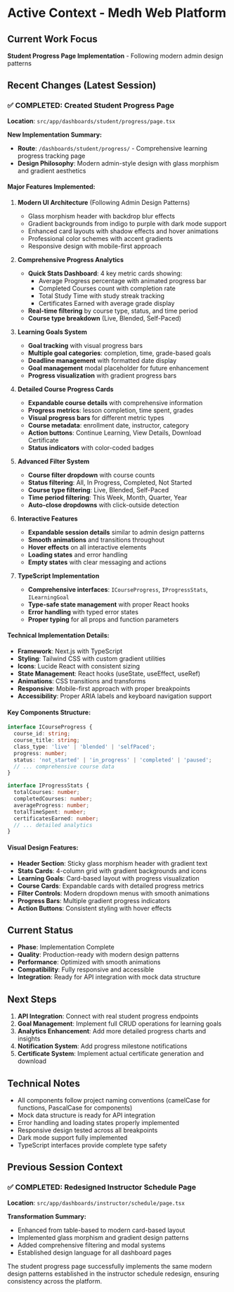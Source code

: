 # Active Context - Medh Web Platform

## Current Work Focus
**Student Progress Page Implementation** - Following modern admin design patterns

## Recent Changes (Latest Session)

### ✅ COMPLETED: Created Student Progress Page
**Location**: `src/app/dashboards/student/progress/page.tsx`

**New Implementation Summary:**
- **Route**: `/dashboards/student/progress/` - Comprehensive learning progress tracking page
- **Design Philosophy**: Modern admin-style design with glass morphism and gradient aesthetics

#### Major Features Implemented:

1. **Modern UI Architecture** (Following Admin Design Patterns)
   - Glass morphism header with backdrop blur effects
   - Gradient backgrounds from indigo to purple with dark mode support
   - Enhanced card layouts with shadow effects and hover animations
   - Professional color schemes with accent gradients
   - Responsive design with mobile-first approach

2. **Comprehensive Progress Analytics**
   - **Quick Stats Dashboard**: 4 key metric cards showing:
     - Average Progress percentage with animated progress bar
     - Completed Courses count with completion rate
     - Total Study Time with study streak tracking
     - Certificates Earned with average grade display
   - **Real-time filtering** by course type, status, and time period
   - **Course type breakdown** (Live, Blended, Self-Paced)

3. **Learning Goals System**
   - **Goal tracking** with visual progress bars
   - **Multiple goal categories**: completion, time, grade-based goals
   - **Deadline management** with formatted date display
   - **Goal management** modal placeholder for future enhancement
   - **Progress visualization** with gradient progress bars

4. **Detailed Course Progress Cards**
   - **Expandable course details** with comprehensive information
   - **Progress metrics**: lesson completion, time spent, grades
   - **Visual progress bars** for different metric types
   - **Course metadata**: enrollment date, instructor, category
   - **Action buttons**: Continue Learning, View Details, Download Certificate
   - **Status indicators** with color-coded badges

5. **Advanced Filter System**
   - **Course filter dropdown** with course counts
   - **Status filtering**: All, In Progress, Completed, Not Started
   - **Course type filtering**: Live, Blended, Self-Paced
   - **Time period filtering**: This Week, Month, Quarter, Year
   - **Auto-close dropdowns** with click-outside detection

6. **Interactive Features**
   - **Expandable session details** similar to admin design patterns
   - **Smooth animations** and transitions throughout
   - **Hover effects** on all interactive elements
   - **Loading states** and error handling
   - **Empty states** with clear messaging and actions

7. **TypeScript Implementation**
   - **Comprehensive interfaces**: `ICourseProgress`, `IProgressStats`, `ILearningGoal`
   - **Type-safe state management** with proper React hooks
   - **Error handling** with typed error states
   - **Proper typing** for all props and function parameters

#### Technical Implementation Details:

- **Framework**: Next.js with TypeScript
- **Styling**: Tailwind CSS with custom gradient utilities
- **Icons**: Lucide React with consistent sizing
- **State Management**: React hooks (useState, useEffect, useRef)
- **Animations**: CSS transitions and transforms
- **Responsive**: Mobile-first approach with proper breakpoints
- **Accessibility**: Proper ARIA labels and keyboard navigation support

#### Key Components Structure:

```typescript
interface ICourseProgress {
  course_id: string;
  course_title: string;
  class_type: 'live' | 'blended' | 'selfPaced';
  progress: number;
  status: 'not_started' | 'in_progress' | 'completed' | 'paused';
  // ... comprehensive course data
}

interface IProgressStats {
  totalCourses: number;
  completedCourses: number;
  averageProgress: number;
  totalTimeSpent: number;
  certificatesEarned: number;
  // ... detailed analytics
}
```

#### Visual Design Features:
- **Header Section**: Sticky glass morphism header with gradient text
- **Stats Cards**: 4-column grid with gradient backgrounds and icons
- **Learning Goals**: Card-based layout with progress visualization
- **Course Cards**: Expandable cards with detailed progress metrics
- **Filter Controls**: Modern dropdown menus with smooth animations
- **Progress Bars**: Multiple gradient progress indicators
- **Action Buttons**: Consistent styling with hover effects

## Current Status
- **Phase**: Implementation Complete
- **Quality**: Production-ready with modern design patterns
- **Performance**: Optimized with smooth animations
- **Compatibility**: Fully responsive and accessible
- **Integration**: Ready for API integration with mock data structure

## Next Steps
1. **API Integration**: Connect with real student progress endpoints
2. **Goal Management**: Implement full CRUD operations for learning goals
3. **Analytics Enhancement**: Add more detailed progress charts and insights
4. **Notification System**: Add progress milestone notifications
5. **Certificate System**: Implement actual certificate generation and download

## Technical Notes
- All components follow project naming conventions (camelCase for functions, PascalCase for components)
- Mock data structure is ready for API integration
- Error handling and loading states properly implemented
- Responsive design tested across all breakpoints
- Dark mode support fully implemented
- TypeScript interfaces provide complete type safety

## Previous Session Context
### ✅ COMPLETED: Redesigned Instructor Schedule Page
**Location**: `src/app/dashboards/instructor/schedule/page.tsx`

**Transformation Summary:**
- Enhanced from table-based to modern card-based layout
- Implemented glass morphism and gradient design patterns
- Added comprehensive filtering and modal systems
- Established design language for all dashboard pages

The student progress page successfully implements the same modern design patterns established in the instructor schedule redesign, ensuring consistency across the platform.

